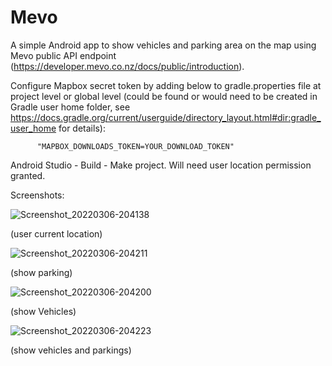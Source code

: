 # Mevo

A simple Android app to show vehicles and parking area on the map using Mevo public API endpoint (https://developer.mevo.co.nz/docs/public/introduction).

Configure Mapbox secret token by adding below to gradle.properties file at project level or global level (could be found or would need to be created in Gradle user home folder, see https://docs.gradle.org/current/userguide/directory_layout.html#dir:gradle_user_home for details):

          "MAPBOX_DOWNLOADS_TOKEN=YOUR_DOWNLOAD_TOKEN"
          
Android Studio - Build - Make project. Will need user location permission granted. 

Screenshots:

![Screenshot_20220306-204138](https://user-images.githubusercontent.com/90913093/156914039-393419f2-dc0e-4408-9314-dc8fe68e481d.png)

(user current location)

![Screenshot_20220306-204211](https://user-images.githubusercontent.com/90913093/156914034-787b0fef-f83e-49b2-a6d4-d2c38d0a9c03.png)

(show parking)

![Screenshot_20220306-204200](https://user-images.githubusercontent.com/90913093/156914038-68180a09-6457-4544-b823-56504b013df6.png)

(show Vehicles)

![Screenshot_20220306-204223](https://user-images.githubusercontent.com/90913093/156914028-9a0217c4-b402-449f-ba0b-c045c54adb40.png)

(show vehicles and parkings)
